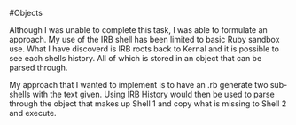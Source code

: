 #Objects

Although I was unable to complete this task, I was able to formulate an approach. My use of the IRB shell has been limited to basic Ruby sandbox use. What I have discoverd is IRB roots back to Kernal and it is possible to see each shells history.  All of which is stored in an object that can be parsed through.

My approach that I wanted to implement is to have an .rb generate two sub-shells with the text given. Using IRB History would then be used to parse through the object that makes up Shell 1 and copy what is missing to Shell 2 and execute.